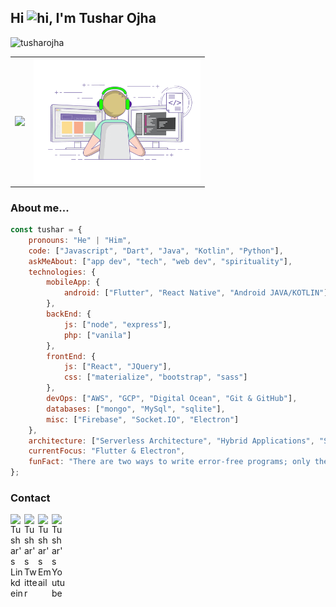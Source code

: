 ## Hi <img src="https://user-images.githubusercontent.com/1303154/88677602-1635ba80-d120-11ea-84d8-d263ba5fc3c0.gif" width="24px" alt="hi">, I'm Tushar Ojha


<img src="https://komarev.com/ghpvc/?username=tusharojha" alt="tusharojha" />

<table style="width:100%">
  <tr>
    <th><img src="https://github-readme-stats.vercel.app/api/top-langs/?username=tusharojha&layout=compact&hide=Ruby" /></th>
    <th><img align='right' src="https://github.com/tusharojha/tusharojha/blob/master/work.gif?raw=true" height="200" ></th>
  </tr>
</table>

### About me...  

```javascript
const tushar = {
    pronouns: "He" | "Him",
    code: ["Javascript", "Dart", "Java", "Kotlin", "Python"],
    askMeAbout: ["app dev", "tech", "web dev", "spirituality"],
    technologies: {
        mobileApp: {
            android: ["Flutter", "React Native", "Android JAVA/KOTLIN"]
        },
        backEnd: {
            js: ["node", "express"],
            php: ["vanila"]
        },
        frontEnd: {
            js: ["React", "JQuery"],
            css: ["materialize", "bootstrap", "sass"]
        },
        devOps: ["AWS", "GCP", "Digital Ocean", "Git & GitHub"],
        databases: ["mongo", "MySql", "sqlite"],
        misc: ["Firebase", "Socket.IO", "Electron"]
    },
    architecture: ["Serverless Architecture", "Hybrid Applications", "Single page applications"],
    currentFocus: "Flutter & Electron",
    funFact: "There are two ways to write error-free programs; only the third one works"
};
```
### Contact
<a href="https://linkedin.com/in/tusharojha2001" target="_blank">
  <img align="left" alt="Tushar's Linkdein" width="22px" src="https://cdn.jsdelivr.net/npm/simple-icons@v3/icons/linkedin.svg" />
</a>
<a href="https://twitter.com/techtusharojha" target="_blank">
  <img align="left" alt="Tushar's Twitter" width="22px" src="https://cdn.jsdelivr.net/npm/simple-icons@v3/icons/twitter.svg" />
</a>
<a href="tusharojha2001@gmail.com" target="_blank">
  <img align="left" alt="Tushar's Email" width="22px" src="https://cdn.jsdelivr.net/npm/simple-icons@v3/icons/gmail.svg" />
</a>
<a href="https://www.youtube.com/channel/UCFEI7zN-vQ9ct8IUAj4l8rw" target="_blank">
  <img align="left" alt="Tushar's Youtube" width="22px" src="https://cdn.jsdelivr.net/npm/simple-icons@v3/icons/youtube.svg" />
</a>
